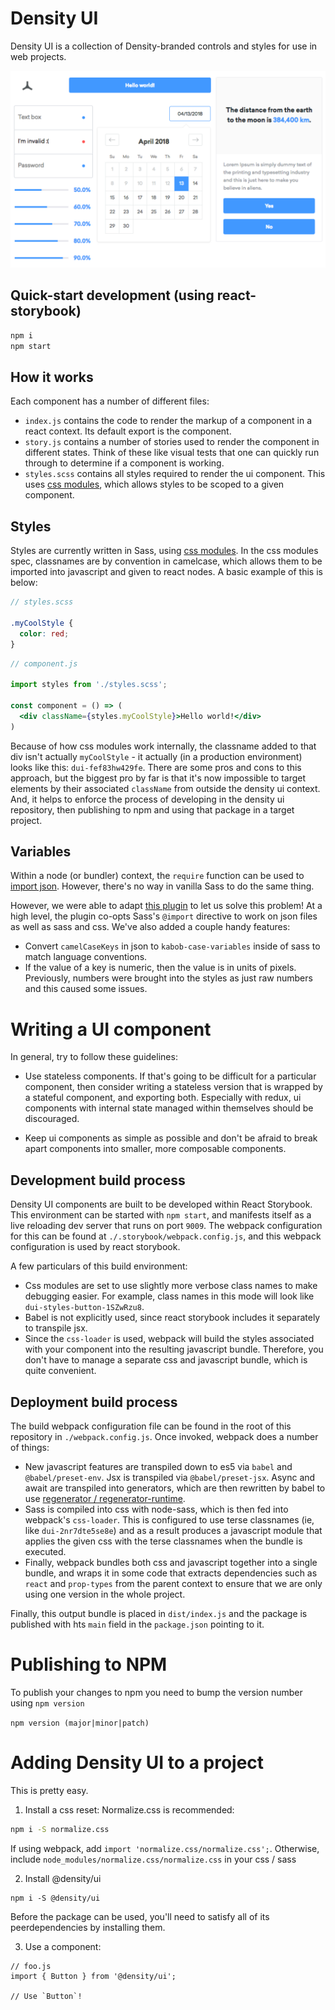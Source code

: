 # Density UI

Density UI is a collection of Density-branded controls and styles for use in web projects.
<br />

<img src="graphic.png" />

## Quick-start development (using react-storybook)

```sh
npm i
npm start
```

## How it works

Each component has a number of different files:
- `index.js` contains the code to render the markup of a component in a react context. Its default
  export is the component.
- `story.js` contains a number of stories used to render the component in different states. Think
  of these like visual tests that one can quickly run through to determine if a component is
  working.
- `styles.scss` contains all styles required to render the ui component. This uses [css
  modules](https://github.com/css-modules/css-modules), which allows styles to be scoped to a given
  component.

## Styles

Styles are currently written in Sass, using [css
modules](https://github.com/css-modules/css-modules). In the css modules spec, classnames are by
convention in camelcase, which allows them to be imported into javascript and given to react nodes.
A basic example of this is below:

```scss
// styles.scss

.myCoolStyle {
  color: red;
}
```

```jsx
// component.js

import styles from './styles.scss';

const component = () => (
  <div className={styles.myCoolStyle}>Hello world!</div>
)
```

Because of how css modules work internally, the classname added to that div isn't actually
`myCoolStyle` - it actually (in a production environment) looks like this: `dui-fef83hw429fe`. There
are some pros and cons to this approach, but the biggest pro by far is that it's now impossible to
target elements by their associated `className` from outside the density ui context. And, it helps
to enforce the process of developing in the density ui repository, then publishing to npm and using
that package in a target project.

## Variables

Within a node (or bundler) context, the `require` function can be used to [import
json](https://stackoverflow.com/questions/7163061/is-there-a-require-for-json-in-node-js). However,
there's no way in vanilla Sass to do the same thing.

However, we were able to adapt [this plugin](https://github.com/Updater/node-sass-json-importer) to
let us solve this problem! At a high level, the plugin co-opts Sass's `@import` directive to work on
json files as well as sass and css. We've also added a couple handy features:

- Convert `camelCaseKeys` in json to `kabob-case-variables` inside of sass to match language
  conventions.
- If the value of a key is numeric, then the value is in units of pixels. Previously, numbers were
  brought into the styles as just raw numbers and this caused some issues.

# Writing a UI component
In general, try to follow these guidelines:

- Use stateless components. If that's going to be difficult for a particular component, then
  consider writing a stateless version that is wrapped by a stateful component, and exporting both.
  Especially with redux, ui components with internal state managed within themselves should be
  discouraged.

- Keep ui components as simple as possible and don't be afraid to break apart components into
  smaller, more composable components.


## Development build process
Density UI components are built to be developed within React Storybook. This environment can be
started with `npm start`, and manifests itself as a live reloading dev server that runs on port
`9009`. The webpack configuration for this can be found at `./.storybook/webpack.config.js`, and
this webpack configuration is used by react storybook.

A few particulars of this build environment:
- Css modules are set to use slightly more verbose class names to make debugging easier. For
  example, class names in this mode will look like `dui-styles-button-1SZwRzu8`.
- Babel is not explicitly used, since react storybook includes it separately to transpile jsx.
- Since the `css-loader` is used, webpack will build the styles associated with your component into
  the resulting javascript bundle. Therefore, you don't have to manage a separate css and javascript
  bundle, which is quite convenient.

## Deployment build process
The build webpack configuration file can be found in the root of this repository in `./webpack.config.js`. Once invoked, webpack does a number of things:

- New javascript features are transpiled down to es5 via `babel` and `@babel/preset-env`. Jsx is
  transpiled via `@babel/preset-jsx`. Async and await are transpiled into generators, which are then
  rewritten by babel to use [regenerator /
  regenerator-runtime](https://github.com/facebook/regenerator).
- Sass is compiled into css with node-sass, which is then fed into webpack's `css-loader`. This is
  configured to use terse classnames (ie, like `dui-2nr7dte5se8e`) and as a result produces a
  javascript module that applies the given css with the terse classnames when the bundle is
  executed.
- Finally, webpack bundles both css and javascript together into a single bundle, and wraps it in
  some code that extracts dependencies such as `react` and `prop-types` from the parent context to
  ensure that we are only using one version in the whole project.

Finally, this output bundle is placed in `dist/index.js` and the package is published with hts
`main` field in the `package.json` pointing to it.


# Publishing to NPM
To publish your changes to npm you need to bump the version number using `npm version`

```npm version (major|minor|patch)```


# Adding Density UI to a project
This is pretty easy.

1. Install a css reset:
Normalize.css is recommended:
```sh
npm i -S normalize.css
```

If using webpack, add `import 'normalize.css/normalize.css';`.
Otherwise, include `node_modules/normalize.css/normalize.css` in your css / sass


2. Install @density/ui
```
npm i -S @density/ui
```

Before the package can be used, you'll need to satisfy all of its peerdependencies by installing them.

3. Use a component:
```
// foo.js
import { Button } from '@density/ui';

// Use `Button`!
```
